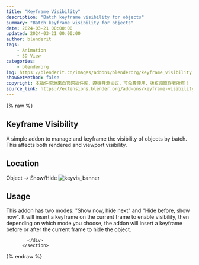 ```yaml
---
title: "Keyframe Visibility"
description: "Batch keyframe visibility for objects"
summary: "Batch keyframe visibility for objects"
date: 2024-03-21 00:00:00
updated: 2024-03-21 00:00:00
author: blenderit
tags: 
    - Animation
    - 3D View
categories:
    - blenderorg
img: https://blenderit.cn/images/addons/blenderorg/keyframe_visibility.png
showGetMethod: false
copyright: 本插件资源来自官网插件库，遵循开源协议，可免费使用，版权归原作者所有！
source_link: https://extensions.blender.org/add-ons/keyframe-visibility/
---
```


{% raw %}
<section id="about" class="mt-3">
            <div class="box style-rich-text">
              <h1>Keyframe Visibility</h1>
<p>A simple addon to manage and keyframe the visibility of objects by batch. This affects both rendered and viewport visibility.</p>
<h2>Location</h2>
<p>Object -&gt; Show/Hide
<img src="https://github.com/hisprofile/keyframe_visibility/assets/41131633/03c8a1bc-2f62-46b1-a250-6565532bda8d" alt="keyvis_banner"></p>
<h2>Usage</h2>
<p>This addon has two modes: "Show now, hide next" and "Hide before, show now". It will insert a keyframe on the current frame to enable visibility, then depending on which mode you choose, the addon will insert a keyframe before or after the current frame to hide the object.</p>

            </div>
          </section>
<div style="display: none">blenderorg</div>
{% endraw %}